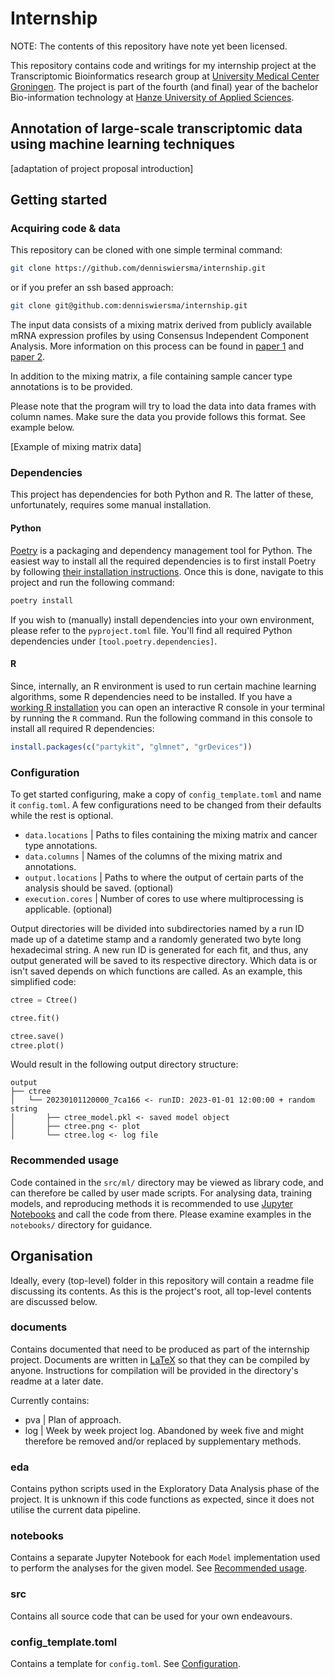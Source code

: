 # Internship
NOTE: The contents of this repository have note yet been licensed.

This repository contains code and writings for my internship project at the Transcriptomic Bioinformatics research group at [University Medical Center Groningen](https://umcgresearch.org/).
The project is part of the fourth (and final) year of the bachelor Bio-information technology at [Hanze University of Applied Sciences](https://www.hanze.nl/en).

## Annotation of large-scale transcriptomic data using machine learning techniques

[adaptation of project proposal introduction]

## Getting started

### Acquiring code & data

This repository can be cloned with one simple terminal command:
```bash
git clone https://github.com/denniswiersma/internship.git
```
or if you prefer an ssh based approach:
```bash
git clone git@github.com:denniswiersma/internship.git
```

The input data consists of a mixing matrix derived from publicly available mRNA expression profiles by using Consensus Independent Component Analysis.
More information on this process can be found in [paper 1](https://doi.org/10.1186/s40170-021-00272-7) and [paper 2](https://doi.org/10.1038/s41467-021-21671-w).

In addition to the mixing matrix, a file containing sample cancer type annotations is to be provided.

Please note that the program will try to load the data into data frames with column names.
Make sure the data you provide follows this format. See example below.

[Example of mixing matrix data]

### Dependencies
This project has dependencies for both Python and R.
The latter of these, unfortunately, requires some manual installation.

#### Python
[Poetry](https://python-poetry.org/) is a packaging and dependency management tool for Python.
The easiest way to install all the required dependencies is to first install Poetry by following [their installation instructions](https://python-poetry.org/docs/#installation).
Once this is done, navigate to this project and run the following command:
```bash
poetry install
```

If you wish to (manually) install dependencies into your own environment, please refer to the `pyproject.toml` file.
You'll find all required Python dependencies under `[tool.poetry.dependencies]`.

#### R
Since, internally, an R environment is used to run certain machine learning algorithms, some R dependencies need to be installed.
If you have a [working R installation](https://www.r-project.org/) you can open an interactive R console in your terminal by running the `R` command.
Run the following command in this console to install all required R dependencies:
```R
install.packages(c("partykit", "glmnet", "grDevices"))
```

### Configuration
To get started configuring, make a copy of `config_template.toml` and name it `config.toml`.
A few configurations need to be changed from their defaults while the rest is optional.


- `data.locations` | Paths to files containing the mixing matrix and cancer type annotations.
- `data.columns` | Names of the columns of the mixing matrix and annotations.
- `output.locations` | Paths to where the output of certain parts of the analysis should be saved. (optional)
- `execution.cores` | Number of cores to use where multiprocessing is applicable. (optional)

Output directories will be divided into subdirectories named by a run ID made up of a datetime stamp and a randomly generated two byte long hexadecimal string.
A new run ID is generated for each fit, and thus, any output generated will be saved to its respective directory.
Which data is or isn't saved depends on which functions are called. As an example, this simplified code:

```python
ctree = Ctree()

ctree.fit()

ctree.save()
ctree.plot()
```

Would result in the following output directory structure:

```
output
├── ctree
│   └── 20230101120000_7ca166 <- runID: 2023-01-01 12:00:00 + random string
│       ├── ctree_model.pkl <- saved model object
│       ├── ctree.png <- plot
│       └── ctree.log <- log file
```


### Recommended usage
Code contained in the `src/ml/` directory may be viewed as library code, and can therefore be called by user made scripts.
For analysing data, training models, and reproducing methods it is recommended to use [Jupyter Notebooks](https://docs.jupyter.org/en/latest/) and call the code from there.
Please examine examples in the `notebooks/` directory for guidance.

## Organisation
Ideally, every (top-level) folder in this repository will contain a readme file discussing its contents.
As this is the project's root, all top-level contents are discussed below.

### documents
Contains documented that need to be produced as part of the internship project.
Documents are written in [LaTeX](https://www.latex-project.org/) so that they can be compiled by anyone.
Instructions for compilation will be provided in the directory's readme at a later date.

Currently contains:
- pva | Plan of approach.
- log | Week by week project log. Abandoned by week five and might therefore be removed and/or replaced by supplementary methods.

### eda
Contains python scripts used in the Exploratory Data Analysis phase of the project.
It is unknown if this code functions as expected, since it does not utilise the current data pipeline.

### notebooks
Contains a separate Jupyter Notebook for each `Model` implementation used to perform the analyses for the given model.
See [Recommended usage](https://github.com/denniswiersma/internship#recommended-usage).

### src
Contains all source code that can be used for your own endeavours.

### config_template.toml
Contains a template for `config.toml`.
See [Configuration](https://github.com/denniswiersma/internship#configuration).
